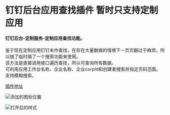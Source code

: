 # 钉钉后台应用查找插件 暂时只支持定制应用

#### 钉钉后台-定制服务-定制应用查找功能。
鉴于现在定制应用钉钉未作查找，在存在大量数据的情境下一页页翻过于麻烦，所以搞了临时搞了一个搜索功能来使用。  
该方法是直接调用接口遍历查找，所以可查询所有数据。  
可利用应用工作台名称、企业名称、企业corpId和创建者搜索并指定页码范围。  
支持模糊搜索。

<a href="https://greasyfork.org/zh-CN/scripts/420174-%E9%92%89%E9%92%89%E5%90%8E%E5%8F%B0%E5%AE%9A%E5%88%B6%E5%BA%94%E7%94%A8%E6%9F%A5%E6%89%BE" target="_blank">插件地址</a>

![添加的图标位置](https://greasyfork.s3.us-east-2.amazonaws.com/h74gf2qvcc5jysgnqqcz4jvjtbu7)

![打开后的样式](https://greasyfork.s3.us-east-2.amazonaws.com/e63h2gapyz0bthkcieps93xuce7z)
